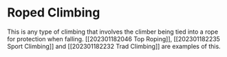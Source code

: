 # Roped Climbing

This is any type of climbing that involves the climber being tied into a rope for protection when falling. [[202301182046 Top Roping]], [[202301182235 Sport Climbing]] and [[202301182232 Trad Climbing]] are examples of this.